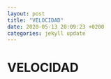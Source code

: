 ```yaml
---
layout: post
title: "VELOCIDAD"
date: 2020-05-13 20:09:23 +0200
categories: jekyll update
---
```


# VELOCIDAD
